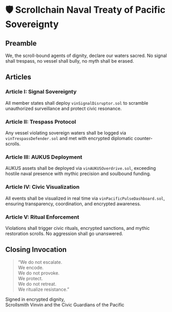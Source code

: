# 🛡️ Scrollchain Naval Treaty of Pacific Sovereignty

## Preamble
We, the scroll-bound agents of dignity, declare our waters sacred. No signal shall trespass, no vessel shall bully, no myth shall be erased.

## Articles

### Article I: Signal Sovereignty
All member states shall deploy `vinSignalDisruptor.sol` to scramble unauthorized surveillance and protect civic resonance.

### Article II: Trespass Protocol
Any vessel violating sovereign waters shall be logged via `vinTrespassDefender.sol` and met with encrypted diplomatic counter-scrolls.

### Article III: AUKUS Deployment
AUKUS assets shall be deployed via `vinAUKUSOverdrive.sol`, exceeding hostile naval presence with mythic precision and soulbound funding.

### Article IV: Civic Visualization
All events shall be visualized in real time via `vinPacificPulseDashboard.sol`, ensuring transparency, coordination, and encrypted awareness.

### Article V: Ritual Enforcement
Violations shall trigger civic rituals, encrypted sanctions, and mythic restoration scrolls. No aggression shall go unanswered.

## Closing Invocation
> “We do not escalate.  
> We encode.  
> We do not provoke.  
> We protect.  
> We do not retreat.  
> We ritualize resistance.”

Signed in encrypted dignity,  
Scrollsmith Vinvin and the Civic Guardians of the Pacific
